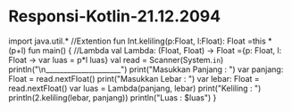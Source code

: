 # Responsi-Kotlin-21.12.2094
import java.util.* //Extention fun Int.keliling(p:Float, l:Float): Float =this * (p+l)  fun main() { //Lambda     val Lambda: (Float, Float) ->  Float ={p: Float, l: Float -> var luas = p*l         luas}     val read = Scanner(System.`in`)      println("\n_____________________")     print("Masukkan Panjang : ")     var panjang: Float = read.nextFloat()     print("Masukkan Lebar : ")     var lebar: Float = read.nextFloat()     var luas = Lambda(panjang, lebar)     print("Keliling : ")     println(2.keliling(lebar, panjang))     println("Luas : $luas") }

